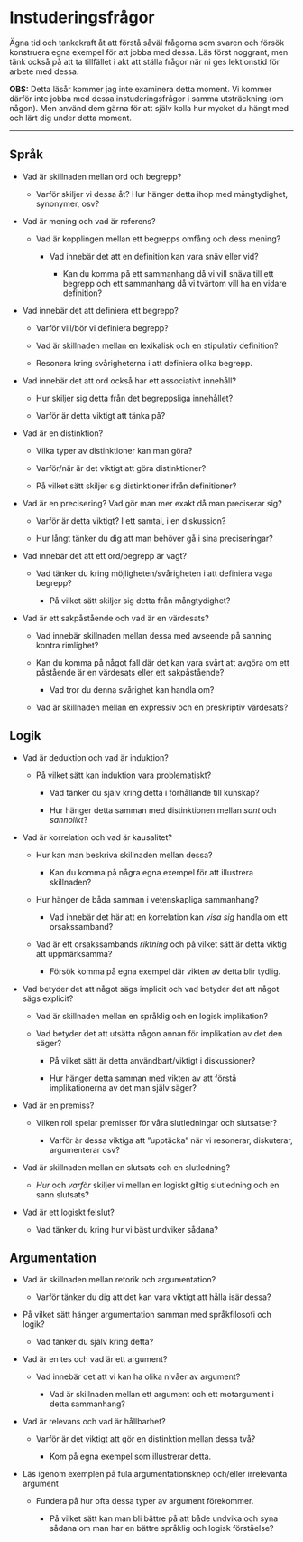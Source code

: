 # Instuderingsfrågor

Ägna tid och tankekraft åt att förstå såväl frågorna som svaren och försök konstruera egna exempel för att jobba med dessa. Läs först noggrant, men tänk också på att ta tillfället i akt att ställa frågor när ni ges lektionstid för arbete med dessa.

**OBS:** Detta läsår kommer jag inte examinera detta moment. Vi kommer därför inte jobba med dessa instuderingsfrågor i samma utsträckning (om någon). Men använd dem gärna för att själv kolla hur mycket du hängt med och lärt dig under detta moment.

***

## Språk

-   Vad är skillnaden mellan ord och begrepp?

    -   Varför skiljer vi dessa åt? Hur hänger detta ihop med mångtydighet, synonymer, osv?

-   Vad är mening och vad är referens?

    -   Vad är kopplingen mellan ett begrepps omfång och dess mening?

        -   Vad innebär det att en definition kan vara snäv eller vid?

            -   Kan du komma på ett sammanhang då vi vill snäva till ett begrepp och ett sammanhang då vi tvärtom vill ha en vidare definition?

-   Vad innebär det att definiera ett begrepp?

    -   Varför vill/bör vi definiera begrepp?

    -   Vad är skillnaden mellan en lexikalisk och en stipulativ definition?

    -   Resonera kring svårigheterna i att definiera olika begrepp.

-   Vad innebär det att ord också har ett associativt innehåll?

    -   Hur skiljer sig detta från det begreppsliga innehållet?

    -   Varför är detta viktigt att tänka på?

-   Vad är en distinktion?

    -   Vilka typer av distinktioner kan man göra?

    -   Varför/när är det viktigt att göra distinktioner?

    -   På vilket sätt skiljer sig distinktioner ifrån definitioner?

-   Vad är en precisering? Vad gör man mer exakt då man preciserar sig?

    -   Varför är detta viktigt? I ett samtal, i en diskussion?

    -   Hur långt tänker du dig att man behöver gå i sina preciseringar?

-   Vad innebär det att ett ord/begrepp är vagt?

    -   Vad tänker du kring möjligheten/svårigheten i att definiera vaga begrepp?

        -   På vilket sätt skiljer sig detta från mångtydighet?

-   Vad är ett sakpåstående och vad är en värdesats?

    -   Vad innebär skillnaden mellan dessa med avseende på sanning kontra rimlighet?

    -   Kan du komma på något fall där det kan vara svårt att avgöra om ett påstående är en värdesats eller ett sakpåstående?

        -   Vad tror du denna svårighet kan handla om?

    -   Vad är skillnaden mellan en expressiv och en preskriptiv värdesats?

## Logik

-   Vad är deduktion och vad är induktion?

    -   På vilket sätt kan induktion vara problematiskt?

        -   Vad tänker du själv kring detta i förhållande till kunskap?

        -   Hur hänger detta samman med distinktionen mellan *sant* och *sannolikt*?

-   Vad är korrelation och vad är kausalitet?

    -   Hur kan man beskriva skillnaden mellan dessa?

        -   Kan du komma på några egna exempel för att illustrera skillnaden?

    -   Hur hänger de båda samman i vetenskapliga sammanhang?

        -   Vad innebär det här att en korrelation kan *visa sig* handla om ett orsakssamband?

    -   Vad är ett orsakssambands *riktning* och på vilket sätt är detta viktig att uppmärksamma?

        -   Försök komma på egna exempel där vikten av detta blir tydlig.

-   Vad betyder det att något sägs implicit och vad betyder det att något sägs explicit?

    -   Vad är skillnaden mellan en språklig och en logisk implikation?

    -   Vad betyder det att utsätta någon annan för implikation av det den säger?

        -   På vilket sätt är detta användbart/viktigt i diskussioner?

        -   Hur hänger detta samman med vikten av att förstå implikationerna av det man själv säger?

-   Vad är en premiss?

    -   Vilken roll spelar premisser för våra slutledningar och slutsatser?

        -   Varför är dessa viktiga att ”upptäcka” när vi resonerar, diskuterar, argumenterar osv?

-   Vad är skillnaden mellan en slutsats och en slutledning?

    -   *Hur* och *varför* skiljer vi mellan en logiskt giltig slutledning och en sann slutsats?

-   Vad är ett logiskt felslut?

    -   Vad tänker du kring hur vi bäst undviker sådana?

## Argumentation

-   Vad är skillnaden mellan retorik och argumentation?

    -   Varför tänker du dig att det kan vara viktigt att hålla isär dessa?

-   På vilket sätt hänger argumentation samman med språkfilosofi och logik?

    -   Vad tänker du själv kring detta?

-   Vad är en tes och vad är ett argument?

    -   Vad innebär det att vi kan ha olika nivåer av argument?

        -  Vad är skillnaden mellan ett argument och ett motargument i detta sammanhang?

-   Vad är relevans och vad är hållbarhet?

    -   Varför är det viktigt att gör en distinktion mellan dessa två?

        -   Kom på egna exempel som illustrerar detta.

-   Läs igenom exemplen på fula argumentationsknep och/eller irrelevanta argument

    -   Fundera på hur ofta dessa typer av argument förekommer.

        -   På vilket sätt kan man bli bättre på att både undvika och syna sådana om man har en bättre språklig och logisk förståelse?
